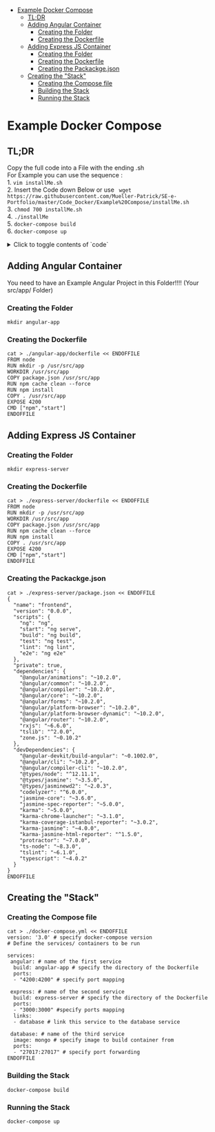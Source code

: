 - [Example Docker Compose](#example-docker-compose)
  * [TL;DR](#tl-dr)
  * [Adding Angular Container](#adding-angular-container)
    + [Creating the Folder](#creating-the-folder)
    + [Creating the Dockerfile](#creating-the-dockerfile)
  * [Adding Express JS Container](#adding-express-js-container)
    + [Creating the Folder](#creating-the-folder-1)
    + [Creating the Dockerfile](#creating-the-dockerfile-1)
    + [Creating the Packackge.json](#creating-the-packackgejson)
  * [Creating the "Stack"](#creating-the--stack-)
    + [Creating the Compose file](#creating-the-compose-file)
    + [Building the Stack](#building-the-stack)
    + [Running the Stack](#running-the-stack)

# Example Docker Compose 

## TL;DR  
Copy the full code into a File with the ending .sh  
For Example you can use the sequence :  
    1. `vim installMe.sh`  
    2. Insert the Code down Below or use ` wget https://raw.githubusercontent.com/Mueller-Patrick/SE-e-Portfolio/master/Code_Docker/Example%20Compose/installMe.sh`   
    3. `chmod 700 installMe.sh`  
    4. `./installMe`  
    5. `docker-compose build`  
    6. `docker-compose up`  
<details>
    <summary>Click to toggle contents of `code`</summary>

    #!/bin/sh
    mkdir angular-app
    mkdir express-server
    cat > ./package.json << ENDOFFILE
    {
      "name": "frontend",
      "version": "0.0.0",
      "scripts": {
        "ng": "ng",
        "start": "ng serve",
        "build": "ng build",
        "test": "ng test",
        "lint": "ng lint",
        "e2e": "ng e2e"
      },
      "private": true,
      "dependencies": {
        "@angular/animations": "~10.2.0",
        "@angular/common": "~10.2.0",
        "@angular/compiler": "~10.2.0",
        "@angular/core": "~10.2.0",
        "@angular/forms": "~10.2.0",
        "@angular/platform-browser": "~10.2.0",
        "@angular/platform-browser-dynamic": "~10.2.0",
        "@angular/router": "~10.2.0",
        "rxjs": "~6.6.0",
        "tslib": "^2.0.0",
        "zone.js": "~0.10.2"
      },
      "devDependencies": {
        "@angular-devkit/build-angular": "~0.1002.0",
        "@angular/cli": "~10.2.0",
        "@angular/compiler-cli": "~10.2.0",
        "@types/node": "^12.11.1",
        "@types/jasmine": "~3.5.0",
        "@types/jasminewd2": "~2.0.3",
        "codelyzer": "^6.0.0",
        "jasmine-core": "~3.6.0",
        "jasmine-spec-reporter": "~5.0.0",
        "karma": "~5.0.0",
        "karma-chrome-launcher": "~3.1.0",
        "karma-coverage-istanbul-reporter": "~3.0.2",
        "karma-jasmine": "~4.0.0",
        "karma-jasmine-html-reporter": "^1.5.0",
        "protractor": "~7.0.0",
        "ts-node": "~8.3.0",
        "tslint": "~6.1.0",
        "typescript": "~4.0.2"
      }
    }
    ENDOFFILE
    #!/bin/sh
        mkdir angular-app
        mkdir express-server
    
    cp ./package.json ./angular-app
    cp ./package.json ./express-server
    
    rm package.json
    
    cat > ./angular-app/dockerfile << ENDOFFILE
    FROM node
    RUN mkdir -p /usr/src/app
    WORKDIR /usr/src/app
    COPY package.json /usr/src/app
    RUN npm cache clean --force
    RUN npm install
    COPY . /usr/src/app
    EXPOSE 4200
    CMD ["npm","start"]
    ENDOFFILE
    
    cat > ./express-server/dockerfile << ENDOFFILE
    FROM node
    RUN mkdir -p /usr/src/app
    WORKDIR /usr/src/app
    COPY package.json /usr/src/app
    RUN npm cache clean --force
    RUN npm install
    COPY . /usr/src/app
    EXPOSE 4200
    CMD ["npm","start"]
    ENDOFFILE
    
    cat > ./docker-compose.yml << ENDOFFILE
    version: '3.0' # specify docker-compose version
    # Define the services/ containers to be run
    
    services:
     angular: # name of the first service
      build: angular-app # specify the directory of the Dockerfile
      ports:
      - "4200:4200" # specify port mapping
     
     express: # name of the second service
      build: express-server # specify the directory of the Dockerfile
      ports:
      - "3000:3000" #specify ports mapping
      links:
      - database # link this service to the database service
     
     database: # name of the third service
      image: mongo # specify image to build container from
      ports:
      - "27017:27017" # specify port forwarding
    ENDOFFILE
</details>

## Adding Angular Container 
You need to have an Example Angular Project in this Folder!!!! (Your src/app/ Folder)
### Creating the Folder  
```
mkdir angular-app
```
### Creating the Dockerfile  
```
cat > ./angular-app/dockerfile << ENDOFFILE
FROM node
RUN mkdir -p /usr/src/app
WORKDIR /usr/src/app
COPY package.json /usr/src/app
RUN npm cache clean --force
RUN npm install
COPY . /usr/src/app
EXPOSE 4200
CMD ["npm","start"]
ENDOFFILE
```

## Adding Express JS Container  
### Creating the Folder  
```
mkdir express-server
```
### Creating the Dockerfile  
```
cat > ./express-server/dockerfile << ENDOFFILE
FROM node
RUN mkdir -p /usr/src/app
WORKDIR /usr/src/app
COPY package.json /usr/src/app
RUN npm cache clean --force
RUN npm install
COPY . /usr/src/app
EXPOSE 4200
CMD ["npm","start"]
ENDOFFILE
```
### Creating the Packackge.json  
```
cat > ./express-server/package.json << ENDOFFILE
{
  "name": "frontend",
  "version": "0.0.0",
  "scripts": {
    "ng": "ng",
    "start": "ng serve",
    "build": "ng build",
    "test": "ng test",
    "lint": "ng lint",
    "e2e": "ng e2e"
  },
  "private": true,
  "dependencies": {
    "@angular/animations": "~10.2.0",
    "@angular/common": "~10.2.0",
    "@angular/compiler": "~10.2.0",
    "@angular/core": "~10.2.0",
    "@angular/forms": "~10.2.0",
    "@angular/platform-browser": "~10.2.0",
    "@angular/platform-browser-dynamic": "~10.2.0",
    "@angular/router": "~10.2.0",
    "rxjs": "~6.6.0",
    "tslib": "^2.0.0",
    "zone.js": "~0.10.2"
  },
  "devDependencies": {
    "@angular-devkit/build-angular": "~0.1002.0",
    "@angular/cli": "~10.2.0",
    "@angular/compiler-cli": "~10.2.0",
    "@types/node": "^12.11.1",
    "@types/jasmine": "~3.5.0",
    "@types/jasminewd2": "~2.0.3",
    "codelyzer": "^6.0.0",
    "jasmine-core": "~3.6.0",
    "jasmine-spec-reporter": "~5.0.0",
    "karma": "~5.0.0",
    "karma-chrome-launcher": "~3.1.0",
    "karma-coverage-istanbul-reporter": "~3.0.2",
    "karma-jasmine": "~4.0.0",
    "karma-jasmine-html-reporter": "^1.5.0",
    "protractor": "~7.0.0",
    "ts-node": "~8.3.0",
    "tslint": "~6.1.0",
    "typescript": "~4.0.2"
  }
}
ENDOFFILE
```

## Creating the "Stack"  
### Creating the Compose file  
```
cat > ./docker-compose.yml << ENDOFFILE
version: '3.0' # specify docker-compose version
# Define the services/ containers to be run

services:
 angular: # name of the first service
  build: angular-app # specify the directory of the Dockerfile
  ports:
  - "4200:4200" # specify port mapping
 
 express: # name of the second service
  build: express-server # specify the directory of the Dockerfile
  ports:
  - "3000:3000" #specify ports mapping
  links:
  - database # link this service to the database service
 
 database: # name of the third service
  image: mongo # specify image to build container from
  ports:
  - "27017:27017" # specify port forwarding
ENDOFFILE
```
### Building the Stack  
``` docker-compose build  ```
### Running the Stack  
``` docker-compose up  ```
